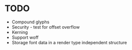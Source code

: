 # TODO
* Compound glyphs
* Security - test for offset overflow
* Kerning
* Support woff
* Storage font data in a render type independent structure